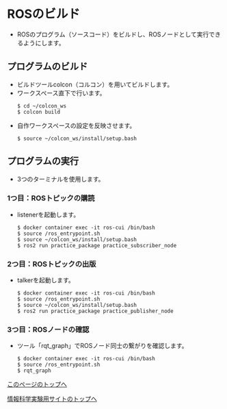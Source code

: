# ROSのビルド
- ROSのプログラム（ソースコード）をビルドし、ROSノードとして実行できるようにします。

## プログラムのビルド
- ビルドツールcolcon（コルコン）を用いてビルドします。
- ワークスペース直下で行います。
    ```
    $ cd ~/colcon_ws
    $ colcon build
    ```
- 自作ワークスペースの設定を反映させます。
    ```
    $ source ~/colcon_ws/install/setup.bash
    ```

## プログラムの実行
- 3つのターミナルを使用します。

### 1つ目：ROSトピックの購読
- listenerを起動します。
    ```
    $ docker container exec -it ros-cui /bin/bash
    $ source /ros_entrypoint.sh
    $ source ~/colcon_ws/install/setup.bash
    $ ros2 run practice_package practice_subscriber_node
    ```

### 2つ目：ROSトピックの出版
- talkerを起動します。
    ```
    $ docker container exec -it ros-cui /bin/bash
    $ source /ros_entrypoint.sh
    $ source ~/colcon_ws/install/setup.bash
    $ ros2 run practice_package practice_publisher_node
    ```

### 3つ目：ROSノードの確認  
- ツール「rqt_graph」でROSノード同士の繋がりを確認します。
    ```
    $ docker container exec -it ros-cui /bin/bash
    $ source /ros_entrypoint.sh
    $ rqt_graph
    ```

[このページのトップへ](#)

[情報科学実験用サイトのトップへ](https://stl-apu.github.io/laboratory_experiments/)
